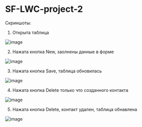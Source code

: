 # SF-LWC-project-2

Скриншоты:

1. Открыта таблица

![image](https://user-images.githubusercontent.com/65844357/143429785-cbb0dcca-086f-4508-aa28-0d50af9de9c1.png)

2. Нажата кнопка New, заолнены данные в форме

![image](https://user-images.githubusercontent.com/65844357/143429949-0d3b0766-44f9-47b3-bdfc-12509012b7b9.png)

3. Нажата кнопка Save, таблица обновилась

![image](https://user-images.githubusercontent.com/65844357/143430074-20b255ce-952b-49e2-ab65-1341b6479290.png)

4. Нажата кнопка Delete только что созданного контакта

![image](https://user-images.githubusercontent.com/65844357/143430304-56f1d308-e88e-4dde-9563-e1a51dd6880d.png)

5. Нажата кнопка Delete, контакт удален, таблица обнавлена

![image](https://user-images.githubusercontent.com/65844357/143430368-fdf942a4-572c-4a73-add3-55c0881260dd.png)






